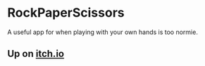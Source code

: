 # RockPaperScissors
A useful app for when playing with your own hands is too normie.

## Up on [itch.io](https://natvalentine.itch.io/rock-paper-scissors)
